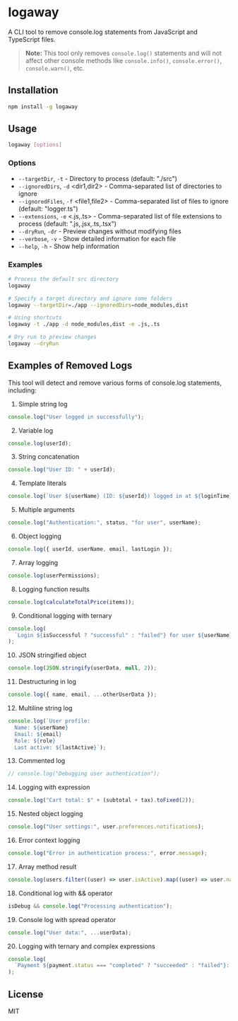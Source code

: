 # logaway

A CLI tool to remove console.log statements from JavaScript and TypeScript files.

> **Note:** This tool only removes `console.log()` statements and will not affect other console methods like `console.info()`, `console.error()`, `console.warn()`, etc.

## Installation

```bash
npm install -g logaway
```

## Usage

```bash
logaway [options]
```

### Options

- `--targetDir`, `-t` <path> - Directory to process (default: "./src")
- `--ignoredDirs`, `-d` <dir1,dir2> - Comma-separated list of directories to ignore
- `--ignoredFiles`, `-f` <file1,file2> - Comma-separated list of files to ignore (default: "logger.ts")
- `--extensions`, `-e` <.js,.ts> - Comma-separated list of file extensions to process (default: ".js,.jsx,.ts,.tsx")
- `--dryRun`, `-dr` - Preview changes without modifying files
- `--verbose`, `-v` - Show detailed information for each file
- `--help`, `-h` - Show help information

### Examples

```bash
# Process the default src directory
logaway

# Specify a target directory and ignore some folders
logaway --targetDir=./app --ignoredDirs=node_modules,dist

# Using shortcuts
logaway -t ./app -d node_modules,dist -e .js,.ts

# Dry run to preview changes
logaway --dryRun
```

## Examples of Removed Logs

This tool will detect and remove various forms of console.log statements, including:

1. Simple string log
```javascript
console.log("User logged in successfully");
```

2. Variable log
```javascript
console.log(userId);
```

3. String concatenation
```javascript
console.log("User ID: " + userId);
```

4. Template literals
```javascript
console.log(`User ${userName} (ID: ${userId}) logged in at ${loginTime}`);
```

5. Multiple arguments
```javascript
console.log("Authentication:", status, "for user", userName);
```

6. Object logging
```javascript
console.log({ userId, userName, email, lastLogin });
```

7. Array logging
```javascript
console.log(userPermissions);
```

8. Logging function results
```javascript
console.log(calculateTotalPrice(items));
```

9. Conditional logging with ternary
```javascript
console.log(
  `Login ${isSuccessful ? "successful" : "failed"} for user ${userName}`
);
```

10. JSON stringified object
```javascript
console.log(JSON.stringify(userData, null, 2));
```

11. Destructuring in log
```javascript
console.log({ name, email, ...otherUserData });
```

12. Multiline string log
```javascript
console.log(`User profile:
  Name: ${userName}
  Email: ${email}
  Role: ${role}
  Last active: ${lastActive}`);
```

13. Commented log
```javascript
// console.log("Debugging user authentication");
```

14. Logging with expression
```javascript
console.log("Cart total: $" + (subtotal + tax).toFixed(2));
```

15. Nested object logging
```javascript
console.log("User settings:", user.preferences.notifications);
```

16. Error context logging
```javascript
console.log("Error in authentication process:", error.message);
```

17. Array method result
```javascript
console.log(users.filter((user) => user.isActive).map((user) => user.name));
```

18. Conditional log with && operator
```javascript
isDebug && console.log("Processing authentication");
```

19. Console log with spread operator
```javascript
console.log("User data:", ...userData);
```

20. Logging with ternary and complex expressions
```javascript
console.log(
  `Payment ${payment.status === "completed" ? "succeeded" : "failed"}: ${formatCurrency(payment.amount)}`
);
```

## License

MIT